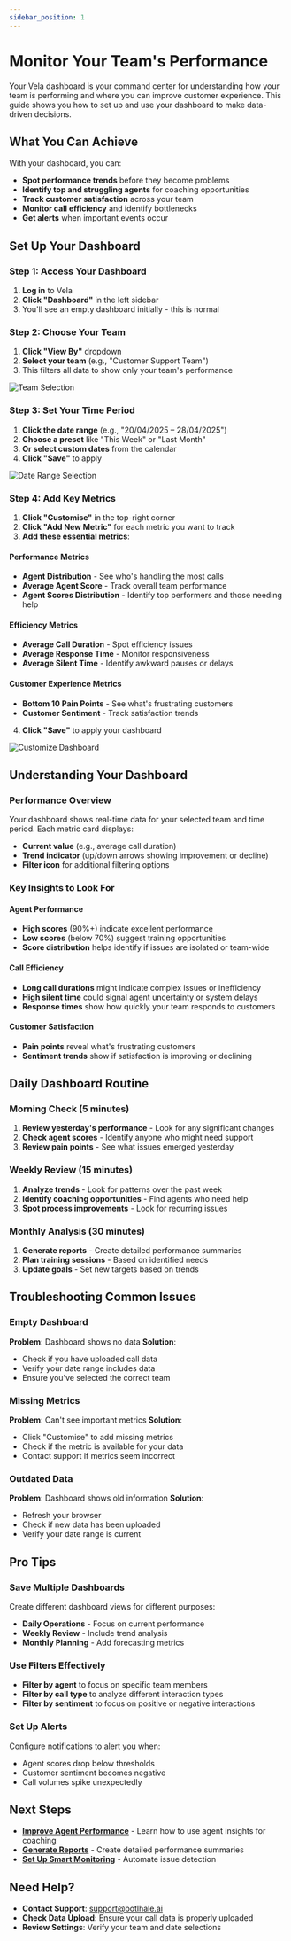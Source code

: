```yaml
---
sidebar_position: 1
---
```


# Monitor Your Team's Performance

Your Vela dashboard is your command center for understanding how your team is performing and where you can improve customer experience. This guide shows you how to set up and use your dashboard to make data-driven decisions.

## What You Can Achieve

With your dashboard, you can:
- **Spot performance trends** before they become problems
- **Identify top and struggling agents** for coaching opportunities
- **Track customer satisfaction** across your team
- **Monitor call efficiency** and identify bottlenecks
- **Get alerts** when important events occur

## Set Up Your Dashboard

### Step 1: Access Your Dashboard
1. **Log in** to Vela
2. **Click "Dashboard"** in the left sidebar
3. You'll see an empty dashboard initially - this is normal

### Step 2: Choose Your Team
1. **Click "View By"** dropdown
2. **Select your team** (e.g., "Customer Support Team")
3. This filters all data to show only your team's performance

![Team Selection](../img/screenshots/dashboard01.png)

### Step 3: Set Your Time Period
1. **Click the date range** (e.g., "20/04/2025 – 28/04/2025")
2. **Choose a preset** like "This Week" or "Last Month"
3. **Or select custom dates** from the calendar
4. **Click "Save"** to apply

![Date Range Selection](../img/screenshots/date-range.png)

### Step 4: Add Key Metrics
1. **Click "Customise"** in the top-right corner
2. **Click "Add New Metric"** for each metric you want to track
3. **Add these essential metrics**:

#### Performance Metrics
- **Agent Distribution** - See who's handling the most calls
- **Average Agent Score** - Track overall team performance
- **Agent Scores Distribution** - Identify top performers and those needing help

#### Efficiency Metrics
- **Average Call Duration** - Spot efficiency issues
- **Average Response Time** - Monitor responsiveness
- **Average Silent Time** - Identify awkward pauses or delays

#### Customer Experience Metrics
- **Bottom 10 Pain Points** - See what's frustrating customers
- **Customer Sentiment** - Track satisfaction trends

4. **Click "Save"** to apply your dashboard

![Customize Dashboard](../img/screenshots/costomize.png)

## Understanding Your Dashboard

### Performance Overview
Your dashboard shows real-time data for your selected team and time period. Each metric card displays:
- **Current value** (e.g., average call duration)
- **Trend indicator** (up/down arrows showing improvement or decline)
- **Filter icon** for additional filtering options

### Key Insights to Look For

#### Agent Performance
- **High scores** (90%+) indicate excellent performance
- **Low scores** (below 70%) suggest training opportunities
- **Score distribution** helps identify if issues are isolated or team-wide

#### Call Efficiency
- **Long call durations** might indicate complex issues or inefficiency
- **High silent time** could signal agent uncertainty or system delays
- **Response times** show how quickly your team responds to customers

#### Customer Satisfaction
- **Pain points** reveal what's frustrating customers
- **Sentiment trends** show if satisfaction is improving or declining

## Daily Dashboard Routine

### Morning Check (5 minutes)
1. **Review yesterday's performance** - Look for any significant changes
2. **Check agent scores** - Identify anyone who might need support
3. **Review pain points** - See what issues emerged yesterday

### Weekly Review (15 minutes)
1. **Analyze trends** - Look for patterns over the past week
2. **Identify coaching opportunities** - Find agents who need help
3. **Spot process improvements** - Look for recurring issues

### Monthly Analysis (30 minutes)
1. **Generate reports** - Create detailed performance summaries
2. **Plan training sessions** - Based on identified needs
3. **Update goals** - Set new targets based on trends

## Troubleshooting Common Issues

### Empty Dashboard
**Problem**: Dashboard shows no data
**Solution**: 
- Check if you have uploaded call data
- Verify your date range includes data
- Ensure you've selected the correct team

### Missing Metrics
**Problem**: Can't see important metrics
**Solution**:
- Click "Customise" to add missing metrics
- Check if the metric is available for your data
- Contact support if metrics seem incorrect

### Outdated Data
**Problem**: Dashboard shows old information
**Solution**:
- Refresh your browser
- Check if new data has been uploaded
- Verify your date range is current

## Pro Tips

### Save Multiple Dashboards
Create different dashboard views for different purposes:
- **Daily Operations** - Focus on current performance
- **Weekly Review** - Include trend analysis
- **Monthly Planning** - Add forecasting metrics

### Use Filters Effectively
- **Filter by agent** to focus on specific team members
- **Filter by call type** to analyze different interaction types
- **Filter by sentiment** to focus on positive or negative interactions

### Set Up Alerts
Configure notifications to alert you when:
- Agent scores drop below thresholds
- Customer sentiment becomes negative
- Call volumes spike unexpectedly

## Next Steps

- **[Improve Agent Performance](./agents.md)** - Learn how to use agent insights for coaching
- **[Generate Reports](./reports.md)** - Create detailed performance summaries
- **[Set Up Smart Monitoring](./smart-detector-overview.md)** - Automate issue detection

## Need Help?

- **Contact Support**: support@botlhale.ai
- **Check Data Upload**: Ensure your call data is properly uploaded
- **Review Settings**: Verify your team and date selections